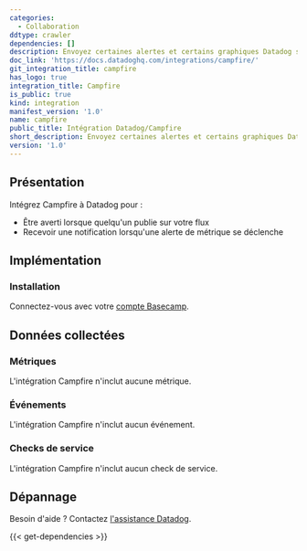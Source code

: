 ```yaml
---
categories:
  - Collaboration
ddtype: crawler
dependencies: []
description: Envoyez certaines alertes et certains graphiques Datadog sur le canal Campfire de votre équipe.
doc_link: 'https://docs.datadoghq.com/integrations/campfire/'
git_integration_title: campfire
has_logo: true
integration_title: Campfire
is_public: true
kind: integration
manifest_version: '1.0'
name: campfire
public_title: Intégration Datadog/Campfire
short_description: Envoyez certaines alertes et certains graphiques Datadog sur le canal Campfire de votre équipe. channel.
version: '1.0'
---
```

## Présentation

Intégrez Campfire à Datadog pour :

* Être averti lorsque quelqu'un publie sur votre flux
* Recevoir une notification lorsqu'une alerte de métrique se déclenche

## Implémentation
### Installation

Connectez-vous avec votre [compte Basecamp][1].

## Données collectées
### Métriques

L'intégration Campfire n'inclut aucune métrique.

### Événements

L'intégration Campfire n'inclut aucun événement.

### Checks de service
L'intégration Campfire n'inclut aucun check de service.

## Dépannage
Besoin d'aide ? Contactez [l'assistance Datadog][2].

[1]: https://launchpad.37signals.com/signin
[2]: https://docs.datadoghq.com/fr/help


{{< get-dependencies >}}